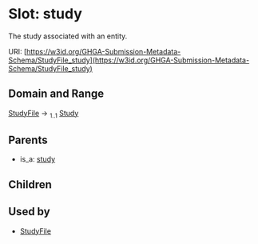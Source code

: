
# Slot: study


The study associated with an entity.

URI: [https://w3id.org/GHGA-Submission-Metadata-Schema/StudyFile_study](https://w3id.org/GHGA-Submission-Metadata-Schema/StudyFile_study)


## Domain and Range

[StudyFile](StudyFile.md) &#8594;  <sub>1..1</sub> [Study](Study.md)

## Parents

 *  is_a: [study](study.md)

## Children


## Used by

 * [StudyFile](StudyFile.md)
